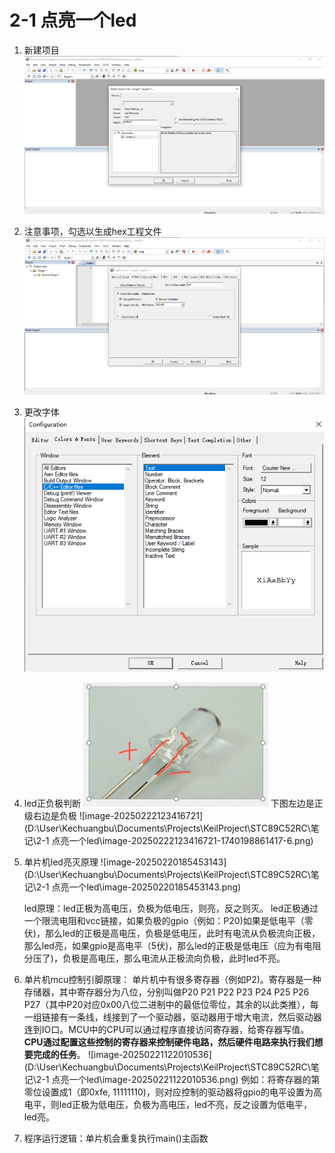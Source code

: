 # 2-1 点亮一个led

1. 新建项目
   ![image-20250220184341602](image-20250220184341602.png)

2. 注意事项，勾选以生成hex工程文件
   ![image-20250220184744227](image-20250220184744227.png)

3. 更改字体
   ![image-20250220184944534](image-20250220184944534.png)

4. led正负极判断
   <img src="image-20250220185115990.png" alt="image-20250220185115990" />
   下图左边是正级右边是负极
   ![image-20250222123416721](D:\User\Kechuangbu\Documents\Projects\KeilProject\STC89C52RC\笔记\2-1 点亮一个led\image-20250222123416721-1740198861417-6.png)

5. 单片机led亮灭原理
   ![image-20250220185453143](D:\User\Kechuangbu\Documents\Projects\KeilProject\STC89C52RC\笔记\2-1 点亮一个led\image-20250220185453143.png)

   led原理：led正极为高电压，负极为低电压，则亮，反之则灭。
   led正极通过一个限流电阻和vcc链接，如果负极的gpio（例如：P20)如果是低电平（零伏)，那么led的正极是高电压，负极是低电压，此时有电流从负极流向正极，那么led亮，如果gpio是高电平（5伏)，那么led的正极是低电压（应为有电阻分压了)，负极是高电压，那么电流从正极流向负极，此时led不亮。

6. 单片机mcu控制引脚原理：
   单片机中有很多寄存器（例如P2)。寄存器是一种存储器，其中寄存器分为八位，分别叫做P20 P21 P22 P23 P24 P25 P26 P27（其中P20对应0x00八位二进制中的最低位零位，其余的以此类推），每一组链接有一条线，线接到了一个驱动器，驱动器用于增大电流，然后驱动器连到IO口。MCU中的CPU可以通过程序直接访问寄存器，给寄存器写值。**CPU通过配置这些控制的寄存器来控制硬件电路，然后硬件电路来执行我们想要完成的任务**。
   ![image-20250221122010536](D:\User\Kechuangbu\Documents\Projects\KeilProject\STC89C52RC\笔记\2-1 点亮一个led\image-20250221122010536.png)
   例如：将寄存器的第零位设置成1（即0xfe, 11111110)，则对应控制的驱动器将gpio的电平设置为高电平，则led正极为低电压，负极为高电压，led不亮，反之设置为低电平，led亮。

7. 程序运行逻辑：单片机会重复执行main()主函数